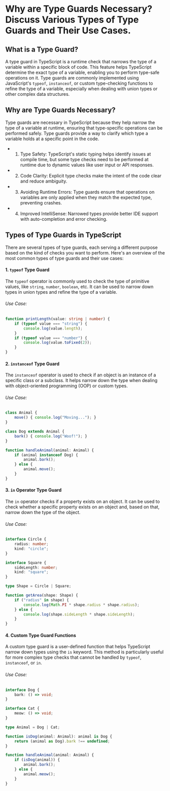 # Why are Type Guards Necessary? Discuss Various Types of Type Guards and Their Use Cases.

## What is a Type Guard?
A type guard in TypeScript is a runtime check that narrows the type of a variable within a specific block of code. This feature helps TypeScript determine the exact type of a variable, enabling you to perform type-safe operations on it. Type guards are commonly implemented using JavaScript's `typeof`, `instanceof`, or custom type-checking functions to refine the type of a variable, especially when dealing with union types or other complex data structures.

## Why are Type Guards Necessary?
Type guards are necessary in TypeScript because they help narrow the type of a variable at runtime, ensuring that type-specific operations can be performed safely. Type guards provide a way to clarify which type a variable holds at a specific point in the code.

- 1. Type Safety: TypeScript's static typing helps identify issues at compile time, but some type checks need to be performed at runtime due to dynamic values like user input or API responses.
- 2. Code Clarity: Explicit type checks make the intent of the code clear and reduce ambiguity.
- 3. Avoiding Runtime Errors: Type guards ensure that operations on variables are only applied when they match the expected type, preventing crashes.
- 4. Improved IntelliSense: Narrowed types provide better IDE support with auto-completion and error checking.

## Types of Type Guards in TypeScript
There are several types of type guards, each serving a different purpose based on the kind of checks you want to perform. Here's an overview of the most common types of type guards and their use cases:

#### 1. `typeof` Type Guard
The `typeof` operator is commonly used to check the type of primitive values, like `string`, `number`, `boolean`, etc. It can be used to narrow down types in union types and refine the type of a variable.

###### Use Case:
```typescript
function printLength(value: string | number) {
    if (typeof value === "string") {
        console.log(value.length);  
    }
    if (typeof value === "number") {
        console.log(value.toFixed(2));  
    }
}
```
#### 2. `instanceof` Type Guard
The `instanceof` operator is used to check if an object is an instance of a specific class or a subclass. It helps narrow down the type when dealing with object-oriented programming (OOP) or custom types.

###### Use Case:
```typescript
class Animal {
    move() { console.log("Moving..."); }
}

class Dog extends Animal {
    bark() { console.log("Woof!"); }
}

function handleAnimal(animal: Animal) {
    if (animal instanceof Dog) {
        animal.bark();  
    } else {
        animal.move();  
    }
}
```
#### 3. `in` Operator Type Guard
The `in` operator checks if a property exists on an object. It can be used to check whether a specific property exists on an object and, based on that, narrow down the type of the object.

###### Use Case:
```typescript
interface Circle {
    radius: number;
    kind: "circle";
}

interface Square {
    sideLength: number;
    kind: "square";
}

type Shape = Circle | Square;

function getArea(shape: Shape) {
    if ("radius" in shape) {
        console.log(Math.PI * shape.radius * shape.radius);
    } else {
        console.log(shape.sideLength * shape.sideLength);
    }
}
```
#### 4. Custom Type Guard Functions
A custom type guard is a user-defined function that helps TypeScript narrow down types using the `is` keyword. This method is particularly useful for more complex type checks that cannot be handled by `typeof`, `instanceof`, or `in`.

###### Use Case:
```typescript
interface Dog {
    bark: () => void;
}

interface Cat {
    meow: () => void;
}

type Animal = Dog | Cat;

function isDog(animal: Animal): animal is Dog {
    return (animal as Dog).bark !== undefined;
}

function handleAnimal(animal: Animal) {
    if (isDog(animal)) {
        animal.bark();  
    } else {
        animal.meow();  
    }
}
```